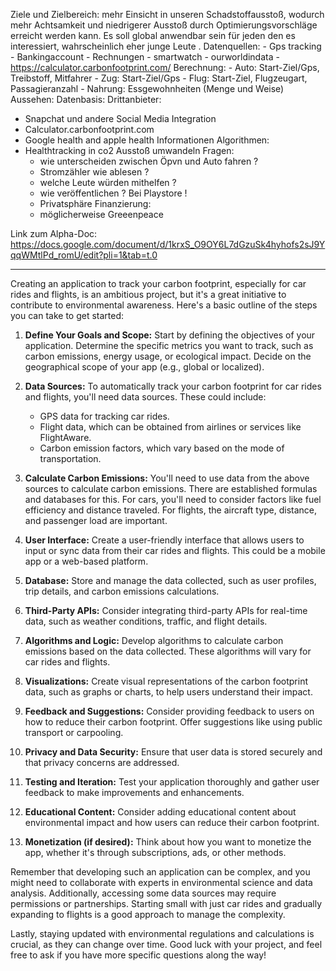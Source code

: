 Ziele und Zielbereich:
	mehr Einsicht in unseren Schadstoffausstoß, wodurch mehr Achtsamkeit und niedrigerer Ausstoß durch Optimierungsvorschläge erreicht werden kann. Es soll global anwendbar sein für jeden den es interessiert, wahrscheinlich eher junge Leute .
Datenquellen:
	- Gps tracking
	- Bankingaccount
	- Rechnungen
	- smartwatch
	- ourworldindata
	- https://calculator.carbonfootprint.com/
Berechnung:
	- Auto: Start-Ziel/Gps, Treibstoff, Mitfahrer
	- Zug: Start-Ziel/Gps
	- Flug: Start-Ziel, Flugzeugart, Passagieranzahl
	- Nahrung: Essgewohnheiten (Menge und Weise)
Aussehen:
Datenbasis:
Drittanbieter:
-  Snapchat und andere Social Media Integration
- Calculator.carbonfootprint.com
- Google health and apple health Informationen
Algorithmen:
- Healthtracking in co2 Ausstoß umwandeln
Fragen:
	- wie unterscheiden zwischen Öpvn und Auto fahren ?
	- Stromzähler wie ablesen ?
	- welche Leute würden mithelfen ?
	- wie veröffentlichen ? Bei Playstore !
	- Privatsphäre
Finanzierung:
	- möglicherweise Greeenpeace

 Link zum Alpha-Doc:
 https://docs.google.com/document/d/1krxS_O9OY6L7dGzuSk4hyhofs2sJ9YqqWMtlPd_romU/edit?pli=1&tab=t.0

---
Creating an application to track your carbon footprint, especially for car rides and flights, is an ambitious project, but it's a great initiative to contribute to environmental awareness. Here's a basic outline of the steps you can take to get started:

1. **Define Your Goals and Scope:**
   Start by defining the objectives of your application. Determine the specific metrics you want to track, such as carbon emissions, energy usage, or ecological impact. Decide on the geographical scope of your app (e.g., global or localized).

2. **Data Sources:**
   To automatically track your carbon footprint for car rides and flights, you'll need data sources. These could include:
   - GPS data for tracking car rides.
   - Flight data, which can be obtained from airlines or services like FlightAware.
   - Carbon emission factors, which vary based on the mode of transportation.

3. **Calculate Carbon Emissions:**
   You'll need to use data from the above sources to calculate carbon emissions. There are established formulas and databases for this. For cars, you'll need to consider factors like fuel efficiency and distance traveled. For flights, the aircraft type, distance, and passenger load are important.

4. **User Interface:**
   Create a user-friendly interface that allows users to input or sync data from their car rides and flights. This could be a mobile app or a web-based platform.

5. **Database:**
   Store and manage the data collected, such as user profiles, trip details, and carbon emissions calculations.

6. **Third-Party APIs:**
   Consider integrating third-party APIs for real-time data, such as weather conditions, traffic, and flight details.

7. **Algorithms and Logic:**
   Develop algorithms to calculate carbon emissions based on the data collected. These algorithms will vary for car rides and flights.

8. **Visualizations:**
   Create visual representations of the carbon footprint data, such as graphs or charts, to help users understand their impact.

9. **Feedback and Suggestions:**
   Consider providing feedback to users on how to reduce their carbon footprint. Offer suggestions like using public transport or carpooling.

10. **Privacy and Data Security:**
    Ensure that user data is stored securely and that privacy concerns are addressed.

11. **Testing and Iteration:**
    Test your application thoroughly and gather user feedback to make improvements and enhancements.

12. **Educational Content:**
    Consider adding educational content about environmental impact and how users can reduce their carbon footprint.

13. **Monetization (if desired):**
    Think about how you want to monetize the app, whether it's through subscriptions, ads, or other methods.

Remember that developing such an application can be complex, and you might need to collaborate with experts in environmental science and data analysis. Additionally, accessing some data sources may require permissions or partnerships. Starting small with just car rides and gradually expanding to flights is a good approach to manage the complexity.

Lastly, staying updated with environmental regulations and calculations is crucial, as they can change over time. Good luck with your project, and feel free to ask if you have more specific questions along the way!

